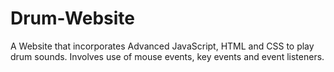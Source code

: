 # Drum-Website
A Website that incorporates Advanced JavaScript, HTML and CSS to play drum sounds. Involves use of mouse events, key events and event listeners.
